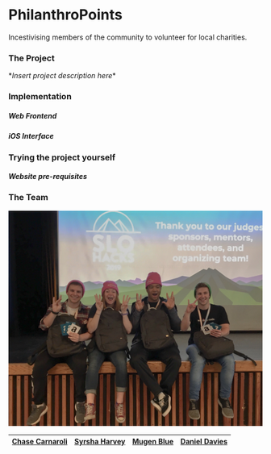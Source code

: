 # PhilanthroPoints
Incestivising members of the community to volunteer for local charities.

### The Project
\**Insert project description here*\*

### Implementation

##### Web Frontend

##### iOS Interface

### Trying the project yourself

##### Website pre-requisites

### The Team
<html>
    <img src="https://raw.githubusercontent.com/Daniel-Davies/SLOHacks2019/master/photos/team_photo.jpg" alt="Team Photo" width="550">
</html>  

|[Chase Carnaroli](https://www.linkedin.com/in/ChaseCarnaroli/)|[Syrsha Harvey](https://www.linkedin.com/in/syrshaharvey/)| [Mugen Blue](https://www.linkedin.com/in/mugenblue/) | [Daniel Davies](https://www.linkedin.com/in/daniel-davies-943668160/)
|--|--|--|--| 
